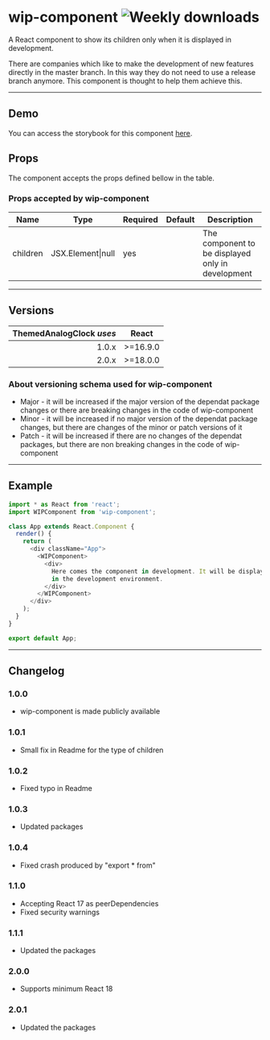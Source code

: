 # wip-component ![Weekly downloads](https://img.shields.io/npm/dw/wip-component 'Weekly downloads')

A React component to show its children only when it is displayed in development.

There are companies which like to make the development of new features directly in the master branch.
In this way they do not need to use a release branch anymore.
This component is thought to help them achieve this.

---

## Demo

You can access the storybook for this component [here](https://iulian-radu-at.github.io/wip-component/).

## Props

The component accepts the props defined bellow in the table.

### Props accepted by wip-component

| Name     | Type              | Required | Default | Description                                       |
| -------- | ----------------- | -------- | ------- | ------------------------------------------------- |
| children | JSX.Element\|null | yes      |         | The component to be displayed only in development |

---

## Versions

| ThemedAnalogClock _uses_ |  React   |
| -----------------------: | :------: |
|                    1.0.x | >=16.9.0 |
|                    2.0.x | >=18.0.0 |

### About versioning schema used for wip-component

- Major - it will be increased if the major version of the dependat package changes or there are breaking changes in the code of wip-component
- Minor - it will be increased if no major version of the dependat package changes, but there are changes of the minor or patch versions of it
- Patch - it will be increased if there are no changes of the dependat packages, but there are non breaking changes in the code of wip-component

---

## Example

```js
import * as React from 'react';
import WIPComponent from 'wip-component';

class App extends React.Component {
  render() {
    return (
      <div className="App">
        <WIPComponent>
          <div>
            Here comes the component in development. It will be displayed only
            in the development environment.
          </div>
        </WIPComponent>
      </div>
    );
  }
}

export default App;
```

---

## Changelog

### 1.0.0

- wip-component is made publicly available

### 1.0.1

- Small fix in Readme for the type of children

### 1.0.2

- Fixed typo in Readme

### 1.0.3

- Updated packages

### 1.0.4

- Fixed crash produced by "export \* from"

### 1.1.0

- Accepting React 17 as peerDependencies
- Fixed security warnings

### 1.1.1

- Updated the packages

### 2.0.0

- Supports minimum React 18

### 2.0.1

- Updated the packages
